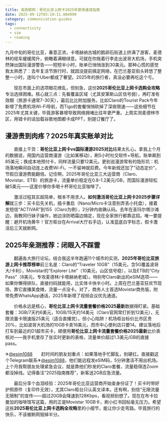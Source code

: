 ```yaml
---
title: 高效联网：哥伦比亚上网卡2025年使用速成指南
date: 2025-09-12T03:19:11.084999
category: communication-guides
tags:
  - connectivity
  - sim
  - roaming
---
```


九月中旬的哥伦比亚，春意正浓，卡塔赫纳古城的鹅卵石街道上挤满了游客，麦德林的缆车缓缓爬升，俯瞰着满眼绿意。可就在你拖着行李走出波哥大机场，手机突然弹出国际漫游警告——短短半小时，账单已悄悄涨到30美元。那种心慌的感觉我太熟悉了：去年复活节旅行时，就因没提前搞定网络，在巴兰基亚街头转悠了整整一小时，连叫个Uber都成了奢望。2025年的旅行者，真没必要再吃这个亏。

　　现在市面上的选项眼花缭乱，但别急，这份**2025哥伦比亚上网卡选购全攻略**专治选择困难。核心就三点：先看覆盖区域（尤其安第斯山区信号弱），再盯准有效期（旅游卡通常7-30天），最后比比附加服务。比如Claro的Tourist Pack今年新增了免费机场Wi-Fi导航，而Tigo的套餐悄悄砍掉了深夜限速——这些细节在2025年尤其关键，毕竟游客暴增导致网络拥堵比往年更严重。上周实测麦德林市区，用错卡的话加载谷歌地图都卡成PPT，别提订餐厅了。

## 漫游贵到肉疼？2025年真实账单对比
　　直接上干货：**哥伦比亚上网卡vs国际漫游2025对比**结果太扎心。拿我上个月的数据说，用国内运营商漫游（比如某移动），刷5小时社交软件+导航，账单飙到85美元；换成本地预付卡，同样流量只要12美元。更别说漫游常有的隐形坑：机场落地瞬间自动连上收费Wi-Fi，一不留神就扣费。今年新规还加了“动态定价”，节假日漫游费能翻倍。记住啊，2025年哥伦比亚三大运营商（Claro、Movistar、ETB）的旅游卡，流量单价稳定在0.8-1.2美元/GB，而国际漫游轻松破5美元——这差价够你多喝十杯哥伦比亚咖啡了。

　　激活过程其实超简单，根本不用求人。**如何激活哥伦比亚上网卡2025步骤详解**就三步：买卡后先关机，插卡重启（Nano/Micro卡注意别弄丢小托盘），接着发短信“ACTIVAR”到155（Claro为例），2分钟内收确认码。去年在圣玛尔塔沙滩边，我教同行妹子操作，她边涂防晒霜边搞定，现在全家旅行都靠这招。唯一要提醒：避开机场黄牛！官方柜台在Arrival大厅右手边，认准蓝底白字标志，假卡激活后三天就断网。

## 2025年亲测推荐：闭眼入不踩雷
　　翻遍各大旅行论坛，结合我这半年跑遍11个城市的实测，**2025年哥伦比亚旅游上网卡推荐榜单**前三名是：Claro的“Traveler 10GB”（15美元，含5G覆盖波哥大/卡利），Movistar的“Explorer Lite”（10美元，山区信号稳），以及ETB的“City Pass”（8美元，专攻麦德林/卡塔赫纳老城）。特别夸Claro新出的eSIM选项——如果你懒得排队，直接扫码就能用，比实体卡快半小时。上周在巴兰基亚狂欢节现场，靠它直播美食摊，流量一点没卡。对了，商务人士首选Movistar商务版，附带免费WhatsApp通话，2025年新增了视频会议优先通道。

　　价格永远是核心，**哥伦比亚上网卡流量套餐价格2025最新**数据得盯紧。基础套餐：3GB/7天约6美元，10GB/15天约14美元（Claro官网常打折到12美元），无限流量卡限速版25美元（适合直播党）。但小心陷阱！机场柜台标价比市区贵20%，比如波哥大机场的10GB卡卖18美元，而市中心便利店只要14。建议落地后打车到最近的D1超市买卡，顺便用**哥伦比亚上网卡流量套餐价格2025最新**比价表核对——我手机里存了张实时更新的表格，流量单价超过1.3美元/GB的直接pass。

✈[@esim1088](https://t.me/s/esim1088)　　赶时间的朋友划重点：如果落地手忙脚乱，别硬扛。直接戳这个Telegram联系✈[@esim1088](https://t.me/s/esim1088)，他们能远程发eSIM码，5分钟激活不用出机场。上个月我帮朋友处理紧急会议，就是靠他们秒发的Claro套餐，流量稳得连Zoom都没掉线。记得备注“2025指南推荐”，新客送2GB应急流量。

　　最后分享个血泪经验：2025年哥伦比亚运营商开始查身份证了！买卡时带好护照原件（复印件无效），尤其Claro柜台只认英文译本。还有啊，别信“无限流量无限制”的宣传——超过20GB会降速到128Kbps，看视频别想了。现在在布卡拉曼加的咖啡馆写这篇，用的正是Movistar 10GB卡，刷小红书回帖毫无压力。希望这些**2025哥伦比亚上网卡选购全攻略**里的小细节，能让你少走弯路。毕竟旅行的快乐，不该被断网毁掉半分。